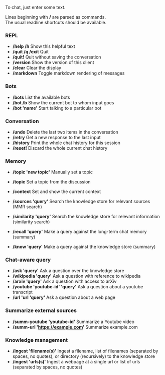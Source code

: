 To chat, just enter some text.

Lines beginning with **/** are parsed as commands.  
The usual readline shortcuts should be available.

### REPL

- **/help /h**                      Show this helpful text
- **/quit /q /exit**                Quit
- **/quit!**                        Quit without saving the conversation
- **/version**                      Show the version of this client
- **/clear**                        Clear the display
- **/markdown**                     Toggle markdown rendering of messages

### Bots

- **/bots**                         List the available bots
- **/bot /b**                       Show the current bot to whom input goes
- **/bot 'name'**                   Start talking to a particular bot

### Conversation

- **/undo**                         Delete the last two items in the conversation
- **/retry**                        Get a new response to the last input
- **/history**                      Print the whole chat history for this session
- **/reset!**                       Discard the whole current chat history

### Memory

- **/topic 'new topic'**            Manually set a topic
- **/topic**                        Set a topic from the discussion
- **/context**                      Set and show the current context 

- **/sources 'query'**              Search the knowledge store for relevant sources (MMR search)
- **/similarity 'query'**           Search the knowledge store for relevant information (similarity search)
- **/recall 'query'**               Make a query against the long-term chat memory (summary)
- **/know 'query'**                 Make a query against the knowledge store (summary)

### Chat-aware query

- **/ask 'query'**                  Ask a question over the knowledge store
- **/wikipedia 'query'**            Ask a question with reference to wikipedia
- **/arxiv 'query'**                Ask a question with access to arXiv
- **/youtube 'youtube-id' 'query'** Ask a question about a youtube transcript
- **/url 'url 'query'**             Ask a question about a web page

### Summarize external sources

- **/summ-youtube 'youtube-id'**      Summarize a Youtube video
- **/summ-url 'https://example.com'** Summarize example.com

### Knowledge management

- **/ingest 'filename(s)'**         Ingest a filename, list of filenames (separated by spaces, no quotes), or directory (recursively) to the knowledge store  
- **/ingest 'urls(s)'**             Ingest a webpage at a single url or list of urls (separated by spaces, no quotes)
